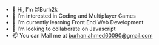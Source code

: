 - 👋 Hi, I’m @Burh2k
- 👀 I’m interested in Coding and Multiplayer Games
- 🌱 I’m currently learning Front End Web Development
- 💞️ I’m looking to collaborate on Javascript
- 📫 You can Mail me at burhan.ahmed60090@gmail.com 

<!---
Burh2k/Burh2k is a ✨ special ✨ repository because its `README.md` (this file) appears on your GitHub profile.
You can click the Preview link to take a look at your changes.
--->

